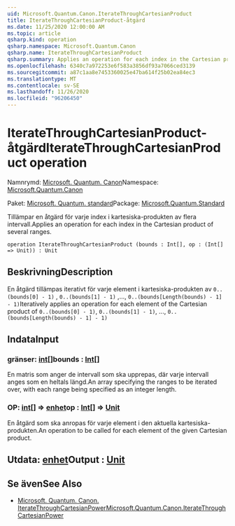 ```yaml
---
uid: Microsoft.Quantum.Canon.IterateThroughCartesianProduct
title: IterateThroughCartesianProduct-åtgärd
ms.date: 11/25/2020 12:00:00 AM
ms.topic: article
qsharp.kind: operation
qsharp.namespace: Microsoft.Quantum.Canon
qsharp.name: IterateThroughCartesianProduct
qsharp.summary: Applies an operation for each index in the Cartesian product of several ranges.
ms.openlocfilehash: 6340c7a972253e6f583a3856df93a7066ced3139
ms.sourcegitcommit: a87c1aa8e7453360025e47ba614f25b02ea84ec3
ms.translationtype: MT
ms.contentlocale: sv-SE
ms.lasthandoff: 11/26/2020
ms.locfileid: "96206450"
---
```

# <a name="iteratethroughcartesianproduct-operation"></a><span data-ttu-id="ae495-102">IterateThroughCartesianProduct-åtgärd</span><span class="sxs-lookup"><span data-stu-id="ae495-102">IterateThroughCartesianProduct operation</span></span>

<span data-ttu-id="ae495-103">Namnrymd: [Microsoft. Quantum. Canon](xref:Microsoft.Quantum.Canon)</span><span class="sxs-lookup"><span data-stu-id="ae495-103">Namespace: [Microsoft.Quantum.Canon](xref:Microsoft.Quantum.Canon)</span></span>

<span data-ttu-id="ae495-104">Paket: [Microsoft. Quantum. standard](https://nuget.org/packages/Microsoft.Quantum.Standard)</span><span class="sxs-lookup"><span data-stu-id="ae495-104">Package: [Microsoft.Quantum.Standard](https://nuget.org/packages/Microsoft.Quantum.Standard)</span></span>


<span data-ttu-id="ae495-105">Tillämpar en åtgärd för varje index i kartesiska-produkten av flera intervall.</span><span class="sxs-lookup"><span data-stu-id="ae495-105">Applies an operation for each index in the Cartesian product of several ranges.</span></span>

```qsharp
operation IterateThroughCartesianProduct (bounds : Int[], op : (Int[] => Unit)) : Unit
```


## <a name="description"></a><span data-ttu-id="ae495-106">Beskrivning</span><span class="sxs-lookup"><span data-stu-id="ae495-106">Description</span></span>

<span data-ttu-id="ae495-107">En åtgärd tillämpas iterativt för varje element i kartesiska-produkten av `0..(bounds[0] - 1)` , `0..(bounds[1] - 1)` ,..., `0..(bounds[Length(bounds) - 1] - 1)`</span><span class="sxs-lookup"><span data-stu-id="ae495-107">Iteratively applies an operation for each element of the Cartesian product of `0..(bounds[0] - 1)`, `0..(bounds[1] - 1)`, ..., `0..(bounds[Length(bounds) - 1] - 1)`</span></span>

## <a name="input"></a><span data-ttu-id="ae495-108">Indata</span><span class="sxs-lookup"><span data-stu-id="ae495-108">Input</span></span>

### <a name="bounds--int"></a><span data-ttu-id="ae495-109">gränser: [int](xref:microsoft.quantum.lang-ref.int)[]</span><span class="sxs-lookup"><span data-stu-id="ae495-109">bounds : [Int](xref:microsoft.quantum.lang-ref.int)[]</span></span>

<span data-ttu-id="ae495-110">En matris som anger de intervall som ska upprepas, där varje intervall anges som en heltals längd.</span><span class="sxs-lookup"><span data-stu-id="ae495-110">An array specifying the ranges to be iterated over, with each range being specified as an integer length.</span></span>


### <a name="op--int--unit"></a><span data-ttu-id="ae495-111">OP: [int](xref:microsoft.quantum.lang-ref.int)[] => [enhet](xref:microsoft.quantum.lang-ref.unit)</span><span class="sxs-lookup"><span data-stu-id="ae495-111">op : [Int](xref:microsoft.quantum.lang-ref.int)[] => [Unit](xref:microsoft.quantum.lang-ref.unit)</span></span> 

<span data-ttu-id="ae495-112">En åtgärd som ska anropas för varje element i den aktuella kartesiska-produkten.</span><span class="sxs-lookup"><span data-stu-id="ae495-112">An operation to be called for each element of the given Cartesian product.</span></span>



## <a name="output--unit"></a><span data-ttu-id="ae495-113">Utdata: [enhet](xref:microsoft.quantum.lang-ref.unit)</span><span class="sxs-lookup"><span data-stu-id="ae495-113">Output : [Unit](xref:microsoft.quantum.lang-ref.unit)</span></span>



## <a name="see-also"></a><span data-ttu-id="ae495-114">Se även</span><span class="sxs-lookup"><span data-stu-id="ae495-114">See Also</span></span>

- [<span data-ttu-id="ae495-115">Microsoft. Quantum. Canon. IterateThroughCartesianPower</span><span class="sxs-lookup"><span data-stu-id="ae495-115">Microsoft.Quantum.Canon.IterateThroughCartesianPower</span></span>](xref:Microsoft.Quantum.Canon.IterateThroughCartesianPower)